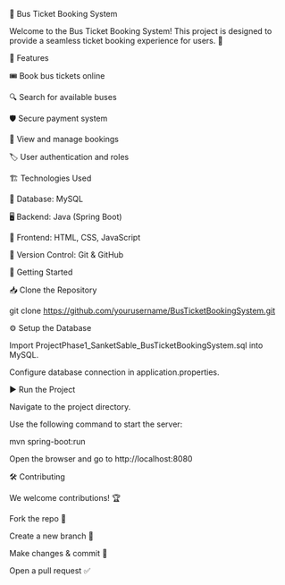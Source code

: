 🚌 Bus Ticket Booking System

Welcome to the Bus Ticket Booking System! This project is designed to provide a seamless ticket booking experience for users. 🚀

📌 Features

🎟️ Book bus tickets online

🔍 Search for available buses

🛡️ Secure payment system

📅 View and manage bookings

🏷️ User authentication and roles

🏗️ Technologies Used

🐘 Database: MySQL

🖥️ Backend: Java (Spring Boot)

🎨 Frontend: HTML, CSS, JavaScript

🔗 Version Control: Git & GitHub

🚀 Getting Started

📥 Clone the Repository

git clone https://github.com/yourusername/BusTicketBookingSystem.git

⚙️ Setup the Database

Import ProjectPhase1_SanketSable_BusTicketBookingSystem.sql into MySQL.

Configure database connection in application.properties.

▶️ Run the Project

Navigate to the project directory.

Use the following command to start the server:

mvn spring-boot:run

Open the browser and go to http://localhost:8080

🛠️ Contributing

We welcome contributions! 🏆

Fork the repo 🍴

Create a new branch 🌿

Make changes & commit 🔄

Open a pull request ✅
